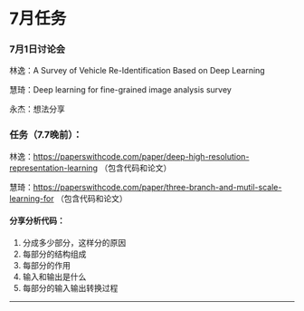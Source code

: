 # 7月任务
###    7月1日讨论会
林逸：A Survey of Vehicle Re-Identification
Based on Deep Learning

慧琦：Deep learning for fine-grained image analysis survey

永杰：想法分享

### 任务（7.7晚前）：
林逸：https://paperswithcode.com/paper/deep-high-resolution-representation-learning （包含代码和论文）

慧琦：https://paperswithcode.com/paper/three-branch-and-mutil-scale-learning-for
（包含代码和论文）

####    分享分析代码：

1. 分成多少部分，这样分的原因
2. 每部分的结构组成
3. 每部分的作用
4. 输入和输出是什么
5. 每部分的输入输出转换过程
---